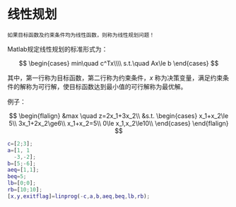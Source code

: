 # 线性规划

```{note}
如果目标函数及约束条件均为线性函数，则称为线性规划问题！
```

Matlab规定线性规划的标准形式为：

$$
\begin{cases}
min\quad c^Tx\\\\
s.t.\quad Ax\le b
\end{cases}
$$

其中，第一行称为目标函数，第二行称为约束条件，$x$ 称为决策变量，满足约束条件的解称为可行解，使目标函数达到最小值的可行解称为最优解。

例子：

$$
\begin{flalign}
&max \quad z=2x_1+3x_2\\
&s.t.
\begin{cases} 
x_1+x_2\le 5\\
3x_1+2x_2\ge6\\
x_1+x_2=5\\
0\le x_1,x_2\le10\\
\end{cases}
\end{flalign}
$$

```matlab
c=[2;3];
a=[1, 1
  -3,-2];
b=[5;-6];
aeq=[1,1];
beq=5;
lb=[0;0];
rb=[10;10];
[x,y,exitflag]=linprog(-c,a,b,aeq,beq,lb,rb);
```















